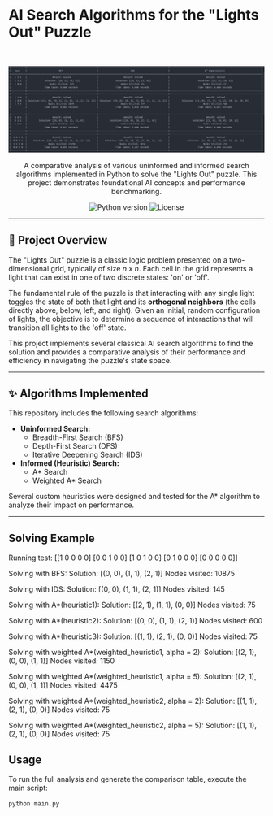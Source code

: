 # AI Search Algorithms for the "Lights Out" Puzzle

<br>

<p align="center">
  <img src="results-table.png" alt="Algorithm Comparison Table" width="800"/>
</p>

<p align="center">
  A comparative analysis of various uninformed and informed search algorithms implemented in Python to solve the "Lights Out" puzzle. This project demonstrates foundational AI concepts and performance benchmarking.
</p>

<p align="center">
    <img src="https://img.shields.io/badge/Python-3.9%2B-blue.svg" alt="Python version">
    <img src="https://img.shields.io/badge/License-MIT-green.svg" alt="License">
</p>

---

## 🎯 Project Overview

The "Lights Out" puzzle is a classic logic problem presented on a two-dimensional grid, typically of size *n x n*. Each cell in the grid represents a light that can exist in one of two discrete states: 'on' or 'off'.

The fundamental rule of the puzzle is that interacting with any single light toggles the state of both that light and its **orthogonal neighbors** (the cells directly above, below, left, and right). Given an initial, random configuration of lights, the objective is to determine a sequence of interactions that will transition all lights to the 'off' state.

This project implements several classical AI search algorithms to find the solution and provides a comparative analysis of their performance and efficiency in navigating the puzzle's state space.

---

## ✨ Algorithms Implemented

This repository includes the following search algorithms:

* **Uninformed Search:**
    * Breadth-First Search (BFS)
    * Depth-First Search (DFS)
    * Iterative Deepening Search (IDS)
* **Informed (Heuristic) Search:**
    * A\* Search
    * Weighted A\* Search

Several custom heuristics were designed and tested for the A\* algorithm to analyze their impact on performance.

---
## Solving Example

Running test:
 [[1 0 0 0 0]
 [0 0 1 0 0]
 [1 0 1 0 0]
 [0 1 0 0 0]
 [0 0 0 0 0]]

Solving with BFS:
Solution: [(0, 0), (1, 1), (2, 1)]
Nodes visited: 10875

Solving with IDS:
Solution: [(0, 0), (1, 1), (2, 1)]
Nodes visited: 145

Solving with A*(heuristic1):
Solution: [(2, 1), (1, 1), (0, 0)]
Nodes visited: 75

Solving with A*(heuristic2):
Solution: [(0, 0), (1, 1), (2, 1)]
Nodes visited: 600

Solving with A*(heuristic3):
Solution: [(1, 1), (2, 1), (0, 0)]
Nodes visited: 75

Solving with weighted A*(weighted_heuristic1, alpha = 2):
Solution: [(2, 1), (0, 0), (1, 1)]
Nodes visited: 1150

Solving with weighted A*(weighted_heuristic1, alpha = 5):
Solution: [(2, 1), (0, 0), (1, 1)]
Nodes visited: 4475

Solving with weighted A*(weighted_heuristic2, alpha = 2):
Solution: [(1, 1), (2, 1), (0, 0)]
Nodes visited: 75

Solving with weighted A*(weighted_heuristic2, alpha = 5):
Solution: [(1, 1), (2, 1), (0, 0)]
Nodes visited: 75

## Usage

To run the full analysis and generate the comparison table, execute the main script:
```bash
python main.py

